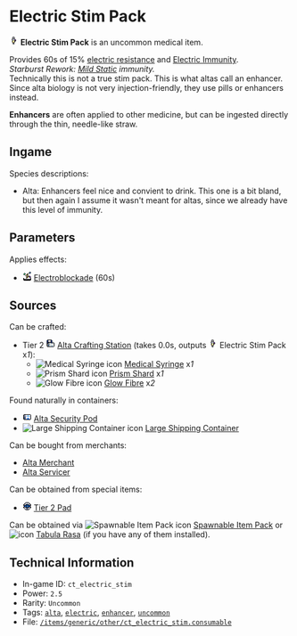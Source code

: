 # Electric Stim Pack

<img src="https://raw.githubusercontent.com/Ceterai/Enternia/main/items/generic/other/ct_electric_stim.png" alt="Electric Stim Pack icon" loading="lazy" width="auto" height="16px"/> **Electric Stim Pack** is an uncommon medical item.

Provides 60s of 15% [electric resistance](https://ceterai.github.io/MyEnternia/Wiki/electricresistance) and [Electric Immunity](https://ceterai.github.io/MyEnternia/Wiki/ElectricImmunity).  
_Starburst Rework: _[Mild Static](https://ceterai.github.io/MyEnternia/Wiki/MildStatic)_ immunity._  
Technically this is not a true stim pack. This is what altas call an enhancer. Since alta biology is not very injection-friendly, they use pills or enhancers instead.

**Enhancers** are often applied to other medicine, but can be ingested directly through the thin, needle-like straw.

## Ingame

Species descriptions:

- Alta: Enhancers feel nice and convient to drink. This one is a bit bland, but then again I assume it wasn't meant for altas, since we already have this level of immunity.

## Parameters

Applies effects:

- <img src="https://raw.githubusercontent.com/Ceterai/Enternia/main/stats/effects/ct_electroblockade.png" alt="Electroblockade icon" loading="lazy" width="auto" height="16px"/> [Electroblockade](https://ceterai.github.io/MyEnternia/Wiki/Electroblockade) (60s)

## Sources

Can be crafted:

- Tier 2 ![ ](https://raw.githubusercontent.com/Ceterai/Enternia/main/objects/alta/crafting/crafting_station/icon2.png) [Alta Crafting Station](https://ceterai.github.io/MyEnternia/Wiki/AltaCraftingStation) (takes 0.0s, outputs <img src="https://raw.githubusercontent.com/Ceterai/Enternia/main/items/generic/other/ct_electric_stim.png" alt="Electric Stim Pack icon" loading="lazy" width="auto" height="16px"/> Electric Stim Pack x*1*):
  - <img src="https://starbounder.org/mediawiki/images/0/00/Medical_Syringe.png" alt="Medical Syringe icon" loading="lazy" width="7px" height="15px"/> [Medical Syringe](https://starbounder.org/Medical_Syringe) x*1*
  - <img src="https://starbounder.org/mediawiki/images/c/c0/Prism_Shard.png" alt="Prism Shard icon" loading="lazy" width="10px" height="10px"/> [Prism Shard](https://starbounder.org/Prism_Shard) x*1*
  - <img src="https://starbounder.org/mediawiki/images/f/f8/Glow_Fibre.png" alt="Glow Fibre icon" loading="lazy" width="15px" height="14px"/> [Glow Fibre](https://starbounder.org/Glow_Fibre) x*2*

Found naturally in containers:

- <img src="https://raw.githubusercontent.com/Ceterai/Enternia/main/objects/alta/security/pod/icon.png" alt="Alta Security Pod icon" loading="lazy" width="auto" height="16px"/> [Alta Security Pod](https://ceterai.github.io/MyEnternia/Wiki/AltaSecurityPod)
- <img src="https://starbounder.org/mediawiki/images/e/e4/Large_Shipping_Container.png" alt="Large Shipping Container icon" loading="lazy" width="30px" height="12px"/> [Large Shipping Container](https://starbounder.org/Large_Shipping_Container)

Can be bought from merchants:

- [Alta Merchant](https://ceterai.github.io/MyEnternia/Wiki/AltaMerchant)
- [Alta Servicer](https://ceterai.github.io/MyEnternia/Wiki/AltaServicer)

Can be obtained from special items:

- <img src="https://raw.githubusercontent.com/Ceterai/Enternia/main/items/active/alta/loot/tier2.png" alt="Tier 2 Pad icon" loading="lazy" width="auto" height="16px"/> [Tier 2 Pad](https://ceterai.github.io/MyEnternia/Wiki/Tier2Pad)

Can be obtained via <img src="https://raw.githubusercontent.com/Silverfeelin/Starbound-SpawnableItemPack/master/interface/sip/iconSmall.png" alt="Spawnable Item Pack icon" width="18" height="14"/> [Spawnable Item Pack](https://steamcommunity.com/sharedfiles/filedetails/?id=733665104) or <img src="https://steamuserimages-a.akamaihd.net/ugc/263843960696222713/3EC9A7C005541F7D577EBCB8C5736B4EFC9973D6/" alt="icon" width="8" height="12"/> [Tabula Rasa](https://community.playstarbound.com/resources/the-tabula-rasa.3222/) (if you have any of them installed).

## Technical Information

- In-game ID: `ct_electric_stim`
- Power: `2.5`
- Rarity: `Uncommon`
- Tags: [`alta`](https://ceterai.github.io/MyEnternia/Wiki/Tags/Alta), [`electric`](https://ceterai.github.io/MyEnternia/Wiki/Tags/Electric), [`enhancer`](https://ceterai.github.io/MyEnternia/Wiki/Tags/Enhancer), [`uncommon`](https://ceterai.github.io/MyEnternia/Wiki/Tags/Uncommon)
- File: [`/items/generic/other/ct_electric_stim.consumable`](https://github.com/Ceterai/Enternia/blob/main/items/generic/other/ct_electric_stim.consumable)
